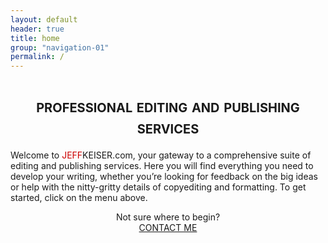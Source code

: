 ```yaml
---
layout: default
header: true
title: home
group: "navigation-01"
permalink: /
---
```


<div style="text-align: center">

<h1 style="font-variant: small-caps">professional editing and publishing services</h1>
</div>

Welcome to <span style="font-family: 'Arial', sans-serif'"><span style="color: #cc0000">JEFF</span>KEISER.com</span>, your gateway to a comprehensive suite of editing and publishing services. Here you will find everything you need to develop your writing, whether you’re looking for feedback on the big ideas or help with the nitty-gritty details of copyediting and formatting. To get started, click on the menu above.

<div style="text-align: center">
Not sure where to begin?<br /><a href="mailto:info@jeffkeiser.com"><span class="contact-button">CONTACT ME</span></a>
</div>



<!--div>
<img style="width: 100px; margin-top: 200px" src="https://maxcdn.icons8.com/Android_L/PNG/512/Transport/under_construction-512.png">
<h2>Under Construction</h2>
<!/div-->
